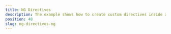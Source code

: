 ```yaml
---
title: NG Directives
description: The example shows how to create custom directives inside a NativeScript Angular application and how to register them in the project.
position: 48
slug: ng-directives-ng
---
```

